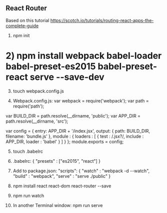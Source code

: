 ## React Router 
Based on this tutorial https://scotch.io/tutorials/routing-react-apps-the-complete-guide
1) npm init
# 2) npm install webpack babel-loader babel-preset-es2015 babel-preset-react serve --save-dev
3) touch webpack.config.js

4) Webpack.config.js:
var webpack = require('webpack');
var path = require('path');

var BUILD_DIR = path.resolve(__dirname, 'public');
var APP_DIR = path.resolve(__dirname, 'src');

var config = {
  entry: APP_DIR + '/index.jsx',
  output: {
    path: BUILD_DIR,
    filename: 'bundle.js'
  },
  module : {
    loaders : [
      {
        test : /\.jsx?/,
        include : APP_DIR,
        loader : 'babel'
      }
    ]
  }
};
module.exports = config;

5) touch .babelrc

6) .babelrc:
{
  "presets" : ["es2015", "react"]
}
7) Add to package.json:
"scripts": {
   "watch" : "webpack -d --watch",
   "build" : "webpack",
   "serve" : "serve ./public"
 }
 8) npm install react react-dom react-router --save
 9) npm run watch
 10) In another Terminal window: 
 npm run serve
